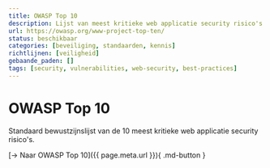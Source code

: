 ```yaml
---
title: OWASP Top 10
description: Lijst van meest kritieke web applicatie security risico's
url: https://owasp.org/www-project-top-ten/
status: beschikbaar
categories: [beveiliging, standaarden, kennis]
richtlijnen: [veiligheid]
gebaande_paden: []
tags: [security, vulnerabilities, web-security, best-practices]
---
```


# OWASP Top 10

Standaard bewustzijnslijst van de 10 meest kritieke web applicatie security risico's.

[→ Naar OWASP Top 10]({{ page.meta.url }}){ .md-button }
